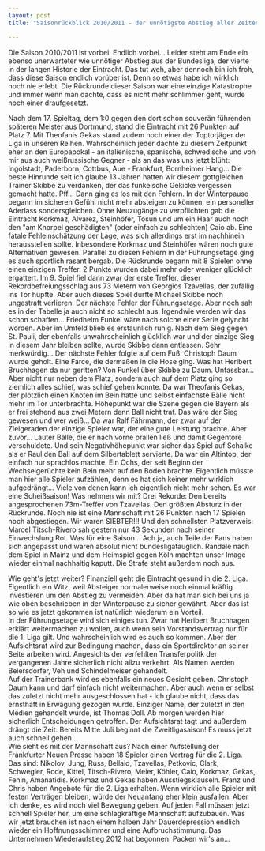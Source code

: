 ```yaml
---
layout: post
title: "Saisonrückblick 2010/2011 - der unnötigste Abstieg aller Zeiten"

---
```


Die Saison 2010/2011 ist vorbei. Endlich vorbei... Leider steht am Ende ein ebenso unerwarteter wie unnötiger Abstieg aus der Bundesliga, der vierte in der langen Historie der Eintracht. Das tut weh, aber dennoch bin ich froh, dass diese Saison endlich vorüber ist. Denn so etwas habe ich wirklich noch nie erlebt. Die Rückrunde dieser Saison war eine einzige Katastrophe und immer wenn man dachte, dass es nicht mehr schlimmer geht, wurde noch einer draufgesetzt.

Nach dem 17. Spieltag, dem 1:0 gegen den dort schon souverän führenden späteren Meister aus Dortmund, stand die Eintracht mit 26 Punkten auf Platz 7. Mit Theofanis Gekas stand zudem noch einer der Toptorjäger der Liga in unseren Reihen. Wahrscheinlich jeder dachte zu diesem Zeitpunkt eher an den Europapokal - an italienische, spanische, schwedische und von mir aus auch weißrussische Gegner - als an das was uns jetzt blüht: Ingolstadt, Paderborn, Cottbus, Aue - Frankfurt, Bornheimer Hang... Die beste Hinrunde seit ich glaube 13 Jahren hatten wir diesem gottgleichen Trainer Skibbe zu verdanken, der das funkelsche Gekicke vergessen gemacht hatte. Pff... Dann ging es los mit den Fehlern. In der Winterpause begann im sicheren Gefühl nicht mehr absteigen zu können, ein personeller Aderlass sondersgleichen. Ohne Neuzugänge zu verpflichten gab die Eintracht Korkmaz, Alvarez, Steinhöfer, Tosun und um ein Haar auch noch den "am Knorpel geschädigten" (oder einfach zu schlechten) Caio ab. Eine fatale Fehleinschätzung der Lage, was sich allerdings erst im nachhinein herausstellen sollte. Inbesondere Korkmaz und Steinhöfer wären noch gute Alternativen gewesen. Parallel zu diesen Fehlern in der Führungsetage ging es auch sportlich rasant bergab. Die Rückrunde begann mit 8 Spielen ohne einen einzigen Treffer. 2 Punkte wurden dabei mehr oder weniger glücklich ergattert. Im 9. Spiel fiel dann zwar der erste Treffer, dieser Rekordbefreiungsschlag aus 73 Metern von Georgios Tzavellas, der zufällig ins Tor hüpfte. Aber auch dieses Spiel durfte Michael Skibbe noch ungestraft verlieren. Der nächste Fehler der Führungsetage. Aber noch sah es in der Tabelle ja auch nicht so schlecht aus. Irgendwie werden wir das schon schaffen... Friedhelm Funkel wäre nach solche einer Serie gelyncht worden. Aber im Umfeld blieb es erstaunlich ruhig. Nach dem Sieg gegen St. Pauli, der ebenfalls unwahrscheinlich glücklich war und der einzige Sieg in diesem Jahr bleiben sollte, wurde Skibbe dann entlassen. Sehr merkwürdig... Der nächste Fehler folgte auf dem Fuß: Christoph Daum wurde geholt. Eine Farce, die dermaßen in die Hose ging. Was hat Heribert Bruchhagen da nur geritten? Von Funkel über Skibbe zu Daum. Unfassbar... Aber nicht nur neben dem Platz, sondern auch auf dem Platz ging so ziemlich alles schief, was schief gehen konnte. Da war Theofanis Gekas, der plötzlich einen Knoten im Bein hatte und selbst einfachste Bälle nicht mehr im Tor unterbrachte. Höhepunkt war die Szene gegen die Bayern als er frei stehend aus zwei Metern denn Ball nicht traf. Das wäre der Sieg gewesen und wer weiß... Da war Ralf Fährmann, der zwar auf der Zielgeraden der einzige Spieler war, der eine gute Leistung brachte. Aber zuvor... Lauter Bälle, die er nach vorne prallen ließ und damit Gegentore verschuldete. Und sein Negativhöhepunkt war sicher das Spiel auf Schalke als er Raul den Ball auf dem Silbertablett servierte. Da war ein Altintop, der einfach nur sprachlos machte. Ein Ochs, der seit Beginn der Wechselgerüchte kein Bein mehr auf den Boden brachte. Eigentlich müsste man hier alle Spieler aufzählen, denn es hat sich keiner mehr wirklich aufgedrängt... Viele von denen kann ich eigentlich nicht mehr sehen. Es war eine Scheißsaison! Was nehmen wir mit? Drei Rekorde: Den bereits angesprochenen 73m-Treffer von Tzavellas. Den größten Absturz in der Rückrunde. Noch nie ist eine Mannschaft mit 26 Punkten nach 17 Spielen noch abgestiegen. Wir waren SIEBTER!!! Und den schnellsten Platzverweis: Marcel Titsch-Rivero sah gestern nur 43 Sekunden nach seiner Einwechslung Rot. Was für eine Saison... Ach ja, auch Teile der Fans haben sich angepasst und waren absolut nicht bundesligatauglich. Randale nach dem Spiel in Mainz und dem Heimspiel gegen Köln machten unser Image wieder einmal nachhaltig kaputt. Die Strafe steht außerdem noch aus.

Wie geht's jetzt weiter? Finanziell geht die Eintracht gesund in die 2. Liga. Eigentlich ein Witz, weil Absteiger normalerweise noch einmal kräftig investieren um den Abstieg zu vermeiden. Aber da hat man sich bei uns ja wie oben beschrieben in der Winterpause zu sicher gewähnt. Aber das ist so wie es jetzt gekommen ist natürlich wiederum ein Vorteil.  
In der Führungsetage wird sich einiges tun. Zwar hat Heribert Bruchhagen erklärt weitermachen zu wollen, auch wenn sein Vorstandsvertrag nur für die 1. Liga gilt. Und wahrscheinlich wird es auch so kommen. Aber der Aufsichtsrat wird zur Bedingung machen, dass ein Sportdirektor an seiner Seite arbeiten wird. Angesichts der verfehlten Transferpolitk der vergangenen Jahre sicherlich nicht allzu verkehrt. Als Namen werden Beiersdorfer, Veh und Schindelmeiser gehandelt.  
Auf der Trainerbank wird es ebenfalls ein neues Gesicht geben. Christoph Daum kann und darf einfach nicht weitermachen. Aber auch wenn er selbst das zuletzt nicht mehr ausgeschlossen hat - ich glaube nicht, dass das ernsthaft in Erwägung gezogen wurde. Einziger Name, der zuletzt in den Medien gehandelt wurde, ist Thomas Doll. Ab morgen werden hier sicherlich Entscheidungen getroffen. Der Aufsichtsrat tagt und außerdem drängt die Zeit. Bereits Mitte Juli beginnt die Zweitligasaison! Es muss jetzt auch schnell gehen...  
Wie sieht es mit der Mannschaft aus? Nach einer Aufstellung der Frankfurter Neuen Presse haben 18 Spieler einen Vertrag für die 2. Liga. Das sind: Nikolov, Jung, Russ, Bellaid, Tzavellas, Petkovic, Clark, Schwegler, Rode, Kittel, Titsch-Rivero, Meier, Köhler, Caio, Korkmaz, Gekas, Fenin, Amanatidis. Korkmaz und Gekas haben Ausstiegsklauseln. Franz und Chris haben Angebote für die 2. Liga erhalten. Wenn wirklich alle Spieler mit festen Verträgen bleiben, würde der Neuanfang eher klein ausfallen. Aber ich denke, es wird noch viel Bewegung geben. Auf jeden Fall müssen jetzt schnell Spieler her, um eine schlagkräftige Mannschaft aufzubauen. Was wir jetzt brauchen ist nach einem halben Jahr Dauerdepression endlich wieder ein Hoffnungsschimmer und eine Aufbruchstimmung. Das Unternehmen Wiederaufstieg 2012 hat begonnen. Packen wir's an...
